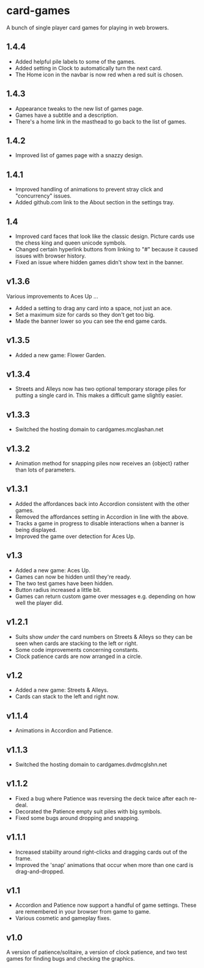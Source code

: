 # card-games
A bunch of single player card games for playing in web browers.

## 1.4.4
* Added helpful pile labels to some of the games.
* Added setting in Clock to automatically turn the next card.
* The Home icon in the navbar is now red when a red suit is chosen.

## 1.4.3
* Appearance tweaks to the new list of games page.
* Games have a subtitle and a description.
* There's a home link in the masthead to go back to the list of games.

## 1.4.2
* Improved list of games page with a snazzy design.

## 1.4.1
* Improved handling of animations to prevent stray click and "concurrency" issues.
* Added github.com link to the About section in the settings tray.

## 1.4
* Improved card faces that look like the classic design. Picture cards use the chess king and queen unicode symbols.
* Changed certain hyperlink buttons from linking to "#" because it caused issues with browser history.
* Fixed an issue where hidden games didn't show text in the banner.

## v1.3.6
Various improvements to Aces Up ...
* Added a setting to drag any card into a space, not just an ace.
* Set a maximum size for cards so they don't get too big.
* Made the banner lower so you can see the end game cards.

## v1.3.5
* Added a new game: Flower Garden.

## v1.3.4
* Streets and Alleys now has two optional temporary storage piles for putting a single card in. This makes a difficult game slightly easier.

## v1.3.3
* Switched the hosting domain to cardgames.mcglashan.net

## v1.3.2
* Animation method for snapping piles now receives an {object} rather than lots of parameters.

## v1.3.1
* Added the affordances back into Accordion consistent with the other games.
* Removed the affordances setting in Accordion in line with the above.
* Tracks a game in progress to disable interactions when a banner is being displayed.
* Improved the game over detection for Aces Up.

## v1.3
* Added a new game: Aces Up.
* Games can now be hidden until they're ready.
* The two test games have been hidden.
* Button radius increased a little bit.
* Games can return custom game over messages e.g. depending on how well the player did.

## v1.2.1
* Suits show _under_ the card numbers on Streets & Alleys so they can be seen when cards are stacking to the left or right.
* Some code improvements concerning constants.
* Clock patience cards are now arranged in a circle.

## v1.2
* Added a new game: Streets & Alleys.
* Cards can stack to the left and right now.

## v1.1.4
* Animations in Accordion and Patience.

## v1.1.3
* Switched the hosting domain to cardgames.dvdmcglshn.net

## v1.1.2
* Fixed a bug where Patience was reversing the deck twice after each re-deal.
* Decorated the Patience empty suit piles with big symbols.
* Fixed some bugs around dropping and snapping.

## v1.1.1
* Increased stabiilty around right-clicks and dragging cards out of the frame.
* Improved the 'snap' animations that occur when more than one card is drag-and-dropped.

## v1.1
* Accordion and Patience now support a handful of game settings. These are remembered in your browser from game to game.
* Various cosmetic and gameplay fixes.

## v1.0
A version of patience/solitaire, a version of clock patience, and two test games for finding bugs and checking the graphics.
